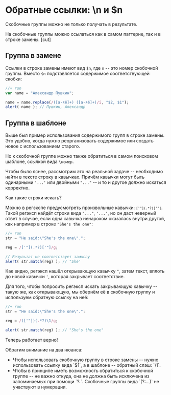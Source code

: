 # Обратные ссылки: \n и $n

Скобочные группы можно не только получать в результате.

На скобочные группы можно ссылаться как в самом паттерне, так и в строке замены.
[cut]

## Группа в замене

Ссылки в строке замены имеют вид `$n`, где `n` -- это номер скобочной группы. Вместо `$n` подставляется содержимое соответствующей скобки:

```js
//+ run
var name = "Александр Пушкин";

name = name.replace(/([а-яё]+) ([а-яё]+)/i, "$2, $1");
alert( name ); // Пушкин, Александр
```

## Группа в шаблоне

Выше был пример использования содержимого групп в строке замены. Это удобно, когда нужно реорганизовать содержимое или создать новое с использованием старого.

Но к скобочной группе можно также обратиться в самом поисковом шаблоне, ссылкой вида `\номер`.

Чтобы было яснее, рассмотрим это на реальной задаче -- необходимо найти в тексте строку в кавычках. Причём кавычки могут быть одинарными <code class="subject">'...'</code> или двойными <code class="subject">"..."</code> -- и то и другое должно искаться корректно.

Как такие строки искать? 

Можно в регэкспе предусмотреть произвольные кавычки: <code class="pattern">`['"](.*?)['"]`</code>. Такой регэксп найдёт строки вида <code class="match">"..."</code>, <code class="match">'...'</code>, но он даст неверный ответ в случае, если одна кавычка ненароком оказалась внутри другой, как например в строке <code class="subject">"She's the one"</code>:

```js
//+ run
str = "He said:\"She's the one\".";

reg = /['"](.*?)['"]/g;

// Результат не соответствует замыслу
alert( str.match(reg) ); // "She'
```

Как видно, регэксп нашёл открывающую кавычку <code class="match">"</code>, затем текст, вплоть до новой кавычки <code class="match">'</code>, которая закрывает соответствие.

Для того, чтобы попросить регэксп искать закрывающую кавычку -- такую же, как открывающую, мы обернём её в скобочную группу и используем обратную ссылку на неё:

```js
//+ run
str = "He said:\"She's the one\".";

reg = /(['"])(.*?)\1/g;

alert( str.match(reg) ); // "She's the one"
```

Теперь работает верно!

Обратим внимание на два нюанса:

<ul>
<li>Чтобы использовать скобочную группу в строке замены -- нужно использовать ссылку вида `$1`, а в шаблоне -- обратный слэш: `\1`.</li>
<li>Чтобы в принципе иметь возможность обратиться к скобочной группе -- не важно откуда, она не должна быть исключена из запоминаемых при помощи `?:`. Скобочные группы вида `(?:...)` не участвуют в нумерации.</li>
</ul>
 
